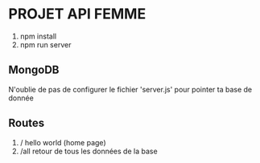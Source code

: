 # PROJET API FEMME

1. npm install
2. npm run server

## MongoDB

N'oublie de pas de configurer le fichier 'server.js' pour pointer ta base de donnée

## Routes 

1. /
    hello world (home page)
2. /all
    retour de tous les données de la base

